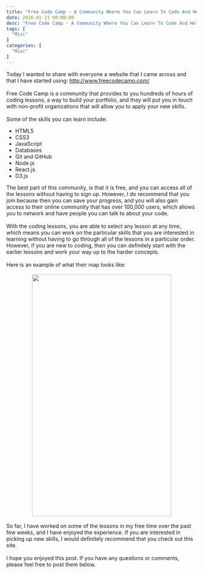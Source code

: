 ```yaml
---
title: "Free Code Camp - A Community Where You Can Learn To Code And Help Nonprofits"
date: 2016-01-11 00:00:00
desc: "Free Code Camp - A Community Where You Can Learn To Code And Help Nonprofits"
tags: [
  "Misc"
]
categories: [
  "Misc"
]
---
```


Today I wanted to share with everyone a website that I came across and that I have started using:&nbsp;<a href="http://www.freecodecamp.com/"><span style="color: blue;">http://www.freecodecamp.com/</span></a><br />
<br />
Free Code Camp is a community that provides to you hundreds of hours of coding lessons, a way to build your portfolio, and they will put you in touch with non-profit organizations that will allow you to apply your new skills.<br />
<br />
Some of the skills you can learn include:<br />
<ul>
<li>HTML5</li>
<li>CSS3</li>
<li>JavaScript</li>
<li>Databases</li>
<li>Git and GitHub</li>
<li>Node.js</li>
<li>React.js</li>
<li>D3.js</li>
</ul>
<div>
The best part of this community, is that it is free, and you can access all of the lessons without having to sign up. However, I do recommend that you join because then you can save your progress, and you will also gain access to their online community that has over 100,000 users, which allows you to network and have people you can talk to about your code.</div>
<div>
<br /></div>
<div>
With the coding lessons, you are able to select any lesson at any time, which means you can work on the particular skills that you are interested in learning without having to go through all of the lessons in a particular order. However, if you are new to coding, then you can definitely start with the earlier lessons and work your way up to the harder concepts.</div>
<div>
<br /></div>
<div>
Here is an example of what their map looks like:</div>
<div>
<br /></div>
<div class="separator" style="clear: both; text-align: center;">
<a href="http://3.bp.blogspot.com/-siN62BgapbE/VpOrR7POJvI/AAAAAAAAAdA/xuX5rcOZnrA/s1600/2016-01-11_0812.png" imageanchor="1" style="margin-left: 1em; margin-right: 1em;"><img border="0" height="640" src="https://3.bp.blogspot.com/-siN62BgapbE/VpOrR7POJvI/AAAAAAAAAdA/xuX5rcOZnrA/s640/2016-01-11_0812.png" width="368" /></a></div>
<div>
<br /></div>
<div>
So far, I have worked on some of the lessons in my free time over the past few weeks, and I have enjoyed the experience. If you are interested in picking up new skills, I would definitely recommend that you check out this site.</div>
<div>
<br />
I hope you enjoyed this post. If you have any questions or comments, please feel free to post them below.</div>
<div>
<br /></div>
